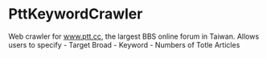 # PttKeywordCrawler
Web crawler for www.ptt.cc, the largest BBS online forum in Taiwan.
Allows users to specify
    - Target Broad
    - Keyword
    - Numbers of Totle Articles